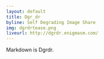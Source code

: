 ```yaml
---
layout: default
title: Dgr_dr
byline: Self Degrading Image Share
img: dgrdrtease.png
liveurl: http://dgrdr.enigmasm.com/
---
```

Markdown is Dgrdr.